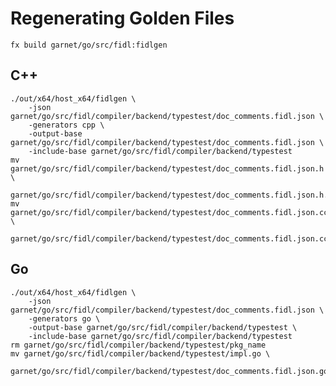 # Regenerating Golden Files

    fx build garnet/go/src/fidl:fidlgen

## C++

    ./out/x64/host_x64/fidlgen \
        -json garnet/go/src/fidl/compiler/backend/typestest/doc_comments.fidl.json \
        -generators cpp \
        -output-base garnet/go/src/fidl/compiler/backend/typestest/doc_comments.fidl.json \
        -include-base garnet/go/src/fidl/compiler/backend/typestest
    mv garnet/go/src/fidl/compiler/backend/typestest/doc_comments.fidl.json.h \
        garnet/go/src/fidl/compiler/backend/typestest/doc_comments.fidl.json.h.golden
    mv garnet/go/src/fidl/compiler/backend/typestest/doc_comments.fidl.json.cc \
        garnet/go/src/fidl/compiler/backend/typestest/doc_comments.fidl.json.cc.golden

## Go

    ./out/x64/host_x64/fidlgen \
        -json garnet/go/src/fidl/compiler/backend/typestest/doc_comments.fidl.json \
        -generators go \
        -output-base garnet/go/src/fidl/compiler/backend/typestest \
        -include-base garnet/go/src/fidl/compiler/backend/typestest
    rm garnet/go/src/fidl/compiler/backend/typestest/pkg_name
    mv garnet/go/src/fidl/compiler/backend/typestest/impl.go \
        garnet/go/src/fidl/compiler/backend/typestest/doc_comments.fidl.json.go.golden
